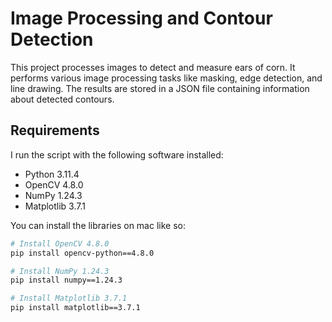 # Image Processing and Contour Detection

This project processes images to detect and measure ears of corn. It performs various image processing tasks like masking, edge detection, and line drawing. The results are stored in a JSON file containing information about detected contours.

## Requirements

I run the script with the following software installed: 

- Python 3.11.4
- OpenCV 4.8.0
- NumPy 1.24.3
- Matplotlib 3.7.1

You can install the libraries on mac like so:

```bash
# Install OpenCV 4.8.0
pip install opencv-python==4.8.0

# Install NumPy 1.24.3
pip install numpy==1.24.3

# Install Matplotlib 3.7.1
pip install matplotlib==3.7.1
```
